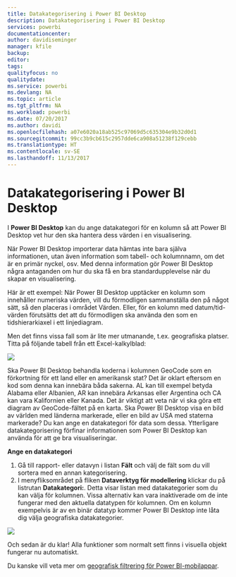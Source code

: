 ```yaml
---
title: Datakategorisering i Power BI Desktop
description: Datakategorisering i Power BI Desktop
services: powerbi
documentationcenter: 
author: davidiseminger
manager: kfile
backup: 
editor: 
tags: 
qualityfocus: no
qualitydate: 
ms.service: powerbi
ms.devlang: NA
ms.topic: article
ms.tgt_pltfrm: NA
ms.workload: powerbi
ms.date: 07/20/2017
ms.author: davidi
ms.openlocfilehash: a07e6020a18ab525c97069d5c635304e9b32d0d1
ms.sourcegitcommit: 99cc3b9cb615c2957dde6ca908a51238f129cebb
ms.translationtype: HT
ms.contentlocale: sv-SE
ms.lasthandoff: 11/13/2017
---
```

# <a name="data-categorization-in-power-bi-desktop"></a>Datakategorisering i Power BI Desktop
I **Power BI Desktop** kan du ange datakategori för en kolumn så att Power BI Desktop vet hur den ska hantera dess värden i en visualisering.

När Power BI Desktop importerar data hämtas inte bara själva informationen, utan även information som tabell- och kolumnnamn, om det är en primär nyckel, osv.  Med denna information gör Power BI Desktop några antaganden om hur du ska få en bra standardupplevelse när du skapar en visualisering. 

Här är ett exempel: När Power BI Desktop upptäcker en kolumn som innehåller numeriska värden, vill du förmodligen sammanställa den på något sätt, så den placeras i området Värden. Eller, för en kolumn med datum/tid-värden förutsätts det att du förmodligen ska använda den som en tidshierarkiaxel i ett linjediagram.

Men det finns vissa fall som är lite mer utmanande, t.ex. geografiska platser. Titta på följande tabell från ett Excel-kalkylblad:

![](media/desktop-data-categorization/datacategorizationtable.png)

Ska Power BI Desktop behandla koderna i kolumnen GeoCode som en förkortning för ett land eller en amerikansk stat?  Det är oklart eftersom en kod som denna kan innebära båda sakerna.  AL kan till exempel betyda Alabama eller Albanien, AR kan innebära Arkansas eller Argentina och CA kan vara Kalifornien eller Kanada. Det är viktigt att veta när vi ska göra ett diagram av GeoCode-fältet på en karta.  Ska Power BI Desktop visa en bild av världen med länderna markerade, eller en bild av USA med staterna markerade?  Du kan ange en datakategori för data som dessa. Ytterligare datakategorisering förfinar informationen som Power BI Desktop kan använda för att ge bra visualiseringar.  

**Ange en datakategori**

1. Gå till rapport- eller datavyn i listan **Fält** och välj de fält som du vill sortera med en annan kategorisering.
2. I menyfliksområdet på fliken **Dataverktyg för modellering** klickar du på listrutan **Datakategori:**.  Detta visar listan med datakategorier som du kan välja för kolumnen.  Vissa alternativ kan vara inaktiverade om de inte fungerar med den aktuella datatypen för kolumnen.  Om en kolumn exempelvis är av en binär datatyp kommer Power BI Desktop inte låta dig välja geografiska datakategorier. 

![](media/desktop-data-categorization/datacategorization.gif)

Och sedan är du klar!  Alla funktioner som normalt sett finns i visuella objekt fungerar nu automatiskt.  

Du kanske vill veta mer om [geografisk filtrering för Power BI-mobilappar](desktop-mobile-geofiltering.md).


